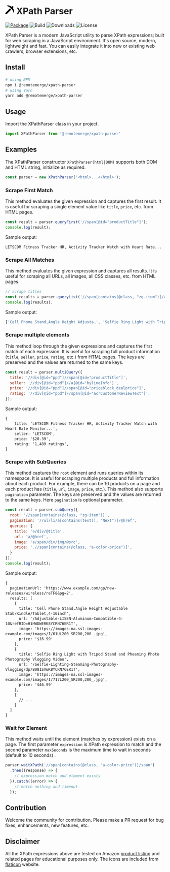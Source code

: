 # <img src="./public/logo.png" width="28" height="28"> XPath Parser

[![Package](https://img.shields.io/npm/v/@remotemerge/xpath-parser?logo=npm)](https://www.npmjs.com/package/@remotemerge/xpath-parser)
![Build](https://img.shields.io/github/workflow/status/remotemerge/xpath-parser/Production?logo=github)
![Downloads](https://img.shields.io/npm/dt/@remotemerge/xpath-parser)
![License](https://img.shields.io/npm/l/@remotemerge/xpath-parser)

XPath Parser is a modern JavaScript utility to parse XPath expressions; built for web scraping in a JavaScript
environment. It's open source, modern, lightweight and fast. You can easily integrate it into new or existing web
crawlers, browser extensions, etc.

## Install

```bash
# using NPM
npm i @remotemerge/xpath-parser
# using Yarn
yarn add @remotemerge/xpath-parser
```

## Usage

Import the XPathParser class in your project.

```javascript
import XPathParser from '@remotemerge/xpath-parser'
```

## Examples

The XPathParser constructor `XPathParser(html|DOM)` supports both DOM and HTML string, initialize as required.

```javascript
const parser = new XPathParser('<html>...</html>');
```

### Scrape First Match

This method evaluates the given expression and captures the first result. It is useful for scraping a single element
value like `title`, `price`, etc. from HTML pages.

```javascript
const result = parser.queryFirst('//span[@id="productTitle"]');
console.log(result);
```

Sample output:

```text
LETSCOM Fitness Tracker HR, Activity Tracker Watch with Heart Rate...
```

### Scrape All Matches

This method evaluates the given expression and captures all results. It is useful for scraping all URLs, all images, all
CSS classes, etc. from HTML pages.

```javascript
// scrape titles
const results = parser.queryList('//span[contains(@class, "zg-item")]/a/div');
console.log(results);
```

Sample output:

```javascript
['Cell Phone Stand,Angle Height Adjusta…', 'Selfie Ring Light with Tripod…', 'HOVAMP MFi Certified Nylon…', '...']
```

### Scrape multiple elements

This method loop through the given expressions and captures the first match of each expression. It is useful for
scraping full product information (`title`, `seller`, `price`, `rating`, etc.) from HTML pages. The keys are preserved
and the values are returned to the same keys.

```javascript
const result = parser.multiQuery({
  title: '//div[@id="ppd"]//span[@id="productTitle"]',
  seller: '//div[@id="ppd"]//a[@id="bylineInfo"]',
  price: '//div[@id="ppd"]//span[@id="priceblock_dealprice"]',
  rating: '//div[@id="ppd"]//span[@id="acrCustomerReviewText"]',
});
```

Sample output:

```text
{
    title: 'LETSCOM Fitness Tracker HR, Activity Tracker Watch with Heart Rate Monitor...',
    seller: 'LETSCOM',
    price: '$20.39',
    rating: '1,489 ratings',
}
```

### Scrape with SubQueries

This method captures the `root` element and runs queries within its namespace. It is useful for scraping multiple
products and full information about each product. For example, there can be 10 products on a page and each product
has (`title`, `url`, `image`, `price`, etc.). This method also supports `pagination` parameter. The keys are preserved
and the values are returned to the same keys. Here `pagination` is optional parameter.

```javascript
const result = parser.subQuery({
  root: '//span[contains(@class, "zg-item")]',
  pagination: '//ul/li/a[contains(text(), "Next")]/@href',
  queries: {
    title: 'a/div/@title',
    url: 'a/@href',
    image: 'a/span/div/img/@src',
    price: './/span[contains(@class, "a-color-price")]',
  }
});
console.log(result);
```

Sample output:

```text
{
  paginationUrl: 'https://www.example.com/gp/new-releases/wireless/reTF8&pg=2',
  results: [
    {
      title: 'Cell Phone Stand,Angle Height Adjustable Stab/Kindle/Tablet,4-10inch',
      url: '/Adjustable-LISEN-Aluminum-Compatible-4-10&refRID=H1HWDWERK8YCRN76ER1T',
      image: 'https://images-na.ssl-images-example.com/images/I/61UL200_SR200,200_.jpg',
      price: '$16.99'
    },
    {
      title: 'Selfie Ring Light with Tripod Stand and Pheaming Photo Photography Vlogging Video',
      url: '/Selfie-Lighting-Steaming-Photography-Vlogging/dp/B081SV&K8YCRN76ER1T',
      image: 'https://images-na.ssl-images-example.com/images/I/717L200_SR200,200_.jpg',
      price: '$46.99'
    },
    {
      // ...
    }
  ]
}
```

### Wait for Element

This method waits until the element (matches by expression) exists on a page. The first parameter `expression` is XPath
expression to match and the second parameter `maxSeconds` is the maximum time to wait in seconds (default to 10 seconds)
.

```javascript
parser.waitXPath('//span[contains(@class, "a-color-price")]/span')
  .then((response) => {
    // expression match and element exists
  }).catch((error) => {
    // match nothing and timeout
  });
```

## Contribution

Welcome the community for contribution. Please make a PR request for bug fixes, enhancements, new features, etc.

## Disclaimer

All the XPath expressions above are tested on Amazon [product listing] and related pages for educational purposes only.
The icons are included from [flaticon] website.

[product listing]: https://www.amazon.com/gp/new-releases/wireless

[flaticon]: https://www.flaticon.com